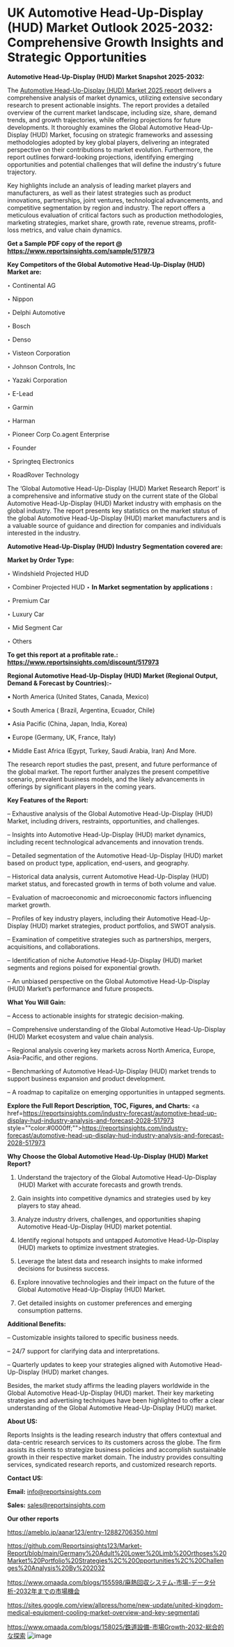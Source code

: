# UK Automotive Head-Up-Display (HUD) Market Outlook 2025-2032: Comprehensive Growth Insights and Strategic Opportunities

<strong>Automotive Head-Up-Display (HUD) Market Snapshot 2025-2032:</strong>

The <a href=https://www.reportsinsights.com/sample/517973>Automotive Head-Up-Display (HUD) Market 2025 report</a> delivers a comprehensive analysis of market dynamics, utilizing extensive secondary research to present actionable insights. The report provides a detailed overview of the current market landscape, including size, share, demand trends, and growth trajectories, while offering projections for future developments. It thoroughly examines the Global Automotive Head-Up-Display (HUD) Market, focusing on strategic frameworks and assessing methodologies adopted by key global players, delivering an integrated perspective on their contributions to market evolution. Furthermore, the report outlines forward-looking projections, identifying emerging opportunities and potential challenges that will define the industry's future trajectory.

Key highlights include an analysis of leading market players and manufacturers, as well as their latest strategies such as product innovations, partnerships, joint ventures, technological advancements, and competitive segmentation by region and industry. The report offers a meticulous evaluation of critical factors such as production methodologies, marketing strategies, market share, growth rate, revenue streams, profit-loss metrics, and value chain dynamics.

<strong>Get a Sample PDF copy of the report @ <a href=https://www.reportsinsights.com/sample/517973 style=color:#0000ff;>https://www.reportsinsights.com/sample/517973</a></strong>

<strong>Key Competitors of the Global Automotive Head-Up-Display (HUD) Market are:</strong>

‣ Continental AG

‣ Nippon

‣ Delphi Automotive

‣ Bosch

‣ Denso

‣ Visteon Corporation

‣ Johnson Controls, Inc

‣ Yazaki Corporation

‣ E-Lead

‣ Garmin

‣ Harman

‣ Pioneer Corp
 Co.agent Enterprise

‣ Founder

‣ Springteq Electronics

‣ RoadRover Technology

The ‘Global Automotive Head-Up-Display (HUD) Market Research Report’ is a comprehensive and informative study on the current state of the Global Automotive Head-Up-Display (HUD) Market industry with emphasis on the global industry. The report presents key statistics on the market status of the global Automotive Head-Up-Display (HUD) market manufacturers and is a valuable source of guidance and direction for companies and individuals interested in the industry.

<strong>Automotive Head-Up-Display (HUD) Industry Segmentation covered are:</strong>

<strong>Market by Order Type: </strong>

‣ Windshield Projected HUD

‣ Combiner Projected HUD
‣ 
<strong>In Market segmentation by applications :</strong>

‣ Premium Car

‣ Luxury Car

‣ Mid Segment Car

‣ Others

<strong>To get this report at a profitable rate.: <a href=https://www.reportsinsights.com/discount/517973 style=color:#0000ff;>https://www.reportsinsights.com/discount/517973</a></strong>

<strong>Regional Automotive Head-Up-Display (HUD) Market (Regional Output, Demand &amp; Forecast by Countries):-</strong>

• North America (United States, Canada, Mexico)

• South America ( Brazil, Argentina, Ecuador, Chile)

• Asia Pacific (China, Japan, India, Korea)

• Europe (Germany, UK, France, Italy)

• Middle East Africa (Egypt, Turkey, Saudi Arabia, Iran) And More.

The research report studies the past, present, and future performance of the global market. The report further analyzes the present competitive scenario, prevalent business models, and the likely advancements in offerings by significant players in the coming years.

<strong>Key Features of the Report:</strong>

– Exhaustive analysis of the Global Automotive Head-Up-Display (HUD) Market, including drivers, restraints, opportunities, and challenges.

– Insights into Automotive Head-Up-Display (HUD) market dynamics, including recent technological advancements and innovation trends.

– Detailed segmentation of the Automotive Head-Up-Display (HUD) market based on product type, application, end-users, and geography.

– Historical data analysis, current Automotive Head-Up-Display (HUD) market status, and forecasted growth in terms of both volume and value.

– Evaluation of macroeconomic and microeconomic factors influencing market growth.

– Profiles of key industry players, including their Automotive Head-Up-Display (HUD) market strategies, product portfolios, and SWOT analysis.

– Examination of competitive strategies such as partnerships, mergers, acquisitions, and collaborations.

– Identification of niche Automotive Head-Up-Display (HUD) market segments and regions poised for exponential growth.

– An unbiased perspective on the Global Automotive Head-Up-Display (HUD) Market’s performance and future prospects.

<strong>What You Will Gain:</strong>

– Access to actionable insights for strategic decision-making.

– Comprehensive understanding of the Global Automotive Head-Up-Display (HUD) Market ecosystem and value chain analysis.

– Regional analysis covering key markets across North America, Europe, Asia-Pacific, and other regions.

– Benchmarking of Automotive Head-Up-Display (HUD) market trends to support business expansion and product development.

– A roadmap to capitalize on emerging opportunities in untapped segments.

<strong>Explore the Full Report Description, TOC, Figures, and Charts:</strong>
<a href=https://reportsinsights.com/industry-forecast/automotive-head-up-display-hud-industry-analysis-and-forecast-2028-517973 style=""color:#0000ff;"">https://reportsinsights.com/industry-forecast/automotive-head-up-display-hud-industry-analysis-and-forecast-2028-517973</a>

<strong>Why Choose the Global Automotive Head-Up-Display (HUD) Market Report?</strong>

1. Understand the trajectory of the Global Automotive Head-Up-Display (HUD) Market with accurate forecasts and growth trends.

2. Gain insights into competitive dynamics and strategies used by key players to stay ahead.

3. Analyze industry drivers, challenges, and opportunities shaping Automotive Head-Up-Display (HUD) market potential.

4. Identify regional hotspots and untapped Automotive Head-Up-Display (HUD) markets to optimize investment strategies.

5. Leverage the latest data and research insights to make informed decisions for business success.

6. Explore innovative technologies and their impact on the future of the Global Automotive Head-Up-Display (HUD) Market.

7. Get detailed insights on customer preferences and emerging consumption patterns.

<strong>Additional Benefits:</strong>

– Customizable insights tailored to specific business needs.

– 24/7 support for clarifying data and interpretations.

– Quarterly updates to keep your strategies aligned with Automotive Head-Up-Display (HUD) market changes.

Besides, the market study affirms the leading players worldwide in the Global Automotive Head-Up-Display (HUD) market. Their key marketing strategies and advertising techniques have been highlighted to offer a clear understanding of the Global Automotive Head-Up-Display (HUD) market.

<strong><strong>About US</strong>:</strong>

Reports Insights is the leading research industry that offers contextual and data-centric research services to its customers across the globe. The firm assists its clients to strategize business policies and accomplish sustainable growth in their respective market domain. The industry provides consulting services, syndicated research reports, and customized research reports.

<strong>Contact US:</strong>

<p class=><b>Email:</b> <a href=mailto:info@reportsinsights.com>info@reportsinsights.com</a></p>
<p class=><b>Sales:</b> <a href=mailto:sales@reportsinsights.com>sales@reportsinsights.com</a></p>

<strong>Our other reports</strong>

<a href=https://ameblo.jp/aanar123/entry-12882706350.html>https://ameblo.jp/aanar123/entry-12882706350.html</a>

<a href=https://github.com/Reportsinsights123/Market-Report/blob/main/Germany%20Adult%20Lower%20Limb%20Orthoses%20Market%20Portfolio%20Strategies%2C%20Opportunities%2C%20Challenges%20Analysis%20By%202032>https://github.com/Reportsinsights123/Market-Report/blob/main/Germany%20Adult%20Lower%20Limb%20Orthoses%20Market%20Portfolio%20Strategies%2C%20Opportunities%2C%20Challenges%20Analysis%20By%202032</a>

<a href=https://www.omaada.com/blogs/155598/廃熱回収システム-市場-データ分析-2032年までの市場機会>https://www.omaada.com/blogs/155598/廃熱回収システム-市場-データ分析-2032年までの市場機会</a>

<a href=https://sites.google.com/view/allpress/home/new-update/united-kingdom-medical-equipment-cooling-market-overview-and-key-segmentati>https://sites.google.com/view/allpress/home/new-update/united-kingdom-medical-equipment-cooling-market-overview-and-key-segmentati</a>

<a href=https://www.omaada.com/blogs/158025/鉄道設備-市場Growth-2032-総合的な探索>https://www.omaada.com/blogs/158025/鉄道設備-市場Growth-2032-総合的な探索</a>
![image](https://github.com/user-attachments/assets/a69c84ee-2211-41a0-b881-8c7a5ce592bf)
